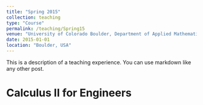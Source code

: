```yaml
---
title: "Spring 2015"
collection: teaching
type: "Course"
permalink: /teaching/Spring15
venue: "University of Colorado Boulder, Department of Applied Mathematics"
date: 2015-01-01
location: "Boulder, USA"
---
```


This is a description of a teaching experience. You can use markdown like any other post.

Calculus II for Engineers
======
